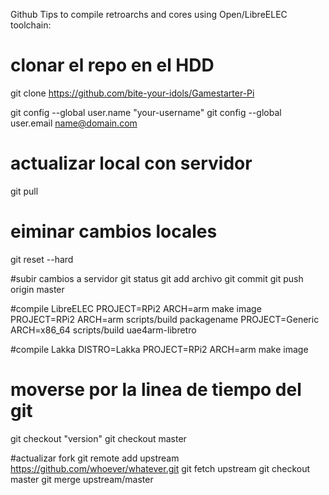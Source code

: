 Github Tips to compile retroarchs and cores using Open/LibreELEC toolchain:

# clonar el repo en el HDD
git clone https://github.com/bite-your-idols/Gamestarter-Pi

git config --global user.name "your-username"
git config --global user.email name@domain.com

# actualizar local con servidor
git pull

# eiminar cambios locales
git reset --hard

#subir cambios a servidor
git status
git add archivo
git commit
git push origin master


#compile LibreELEC
PROJECT=RPi2 ARCH=arm make image
PROJECT=RPi2 ARCH=arm scripts/build packagename
PROJECT=Generic ARCH=x86_64 scripts/build uae4arm-libretro


#compile Lakka
DISTRO=Lakka PROJECT=RPi2 ARCH=arm make image

# moverse por la linea de tiempo del git
git checkout "version"
git checkout master


#actualizar fork
git remote add upstream https://github.com/whoever/whatever.git
git fetch upstream
git checkout master
git merge upstream/master
